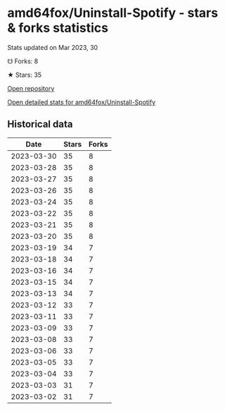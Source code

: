 # amd64fox/Uninstall-Spotify - stars & forks statistics

Stats updated on Mar 2023, 30

☋ Forks: 8

★ Stars: 35

[Open repository](https://github.com/amd64fox/Uninstall-Spotify)

[Open detailed stats for amd64fox/Uninstall-Spotify](https://reviewgithub.com/rep/amd64fox/Uninstall-Spotify)

## Historical data
| Date | Stars | Forks |
|------|-------|-------|
| 2023-03-30 | 35 | 8 | 
| 2023-03-28 | 35 | 8 | 
| 2023-03-27 | 35 | 8 | 
| 2023-03-26 | 35 | 8 | 
| 2023-03-24 | 35 | 8 | 
| 2023-03-22 | 35 | 8 | 
| 2023-03-21 | 35 | 8 | 
| 2023-03-20 | 35 | 8 | 
| 2023-03-19 | 34 | 7 | 
| 2023-03-18 | 34 | 7 | 
| 2023-03-16 | 34 | 7 | 
| 2023-03-15 | 34 | 7 | 
| 2023-03-13 | 34 | 7 | 
| 2023-03-12 | 33 | 7 | 
| 2023-03-11 | 33 | 7 | 
| 2023-03-09 | 33 | 7 | 
| 2023-03-08 | 33 | 7 | 
| 2023-03-06 | 33 | 7 | 
| 2023-03-05 | 33 | 7 | 
| 2023-03-04 | 33 | 7 | 
| 2023-03-03 | 31 | 7 | 
| 2023-03-02 | 31 | 7 | 

